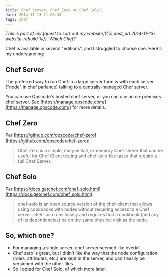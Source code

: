```yaml
---
title: Chef Server, Chef Zero or Chef Solo?
date: 2014-11-13 11:06:34
tags: chef
---
```


*This is part of my [quest to sort out my website]({% post_url 2014-11-13-website-rebuild %}).
Which Chef?*

Chef is available in several "editions", and I struggled to choose one. Here's
my understanding:

## Chef Server

The preferred way to run Chef in a large server farm is with each server
("node" in chef parlance) talking to a centrally-managed Chef server.

You can use Opscode's hosted chef server, or you can use an on-premises chef
server.  See [https://manage.opscode.com/](https://manage.opscode.com/) for
more details.

## Chef Zero

Per [https://github.com/opscode/chef-zero](https://github.com/opscode/chef-zero):

> Chef Zero is a simple, easy-install, in-memory Chef server that can be useful
> for Chef Client testing and chef-solo-like tasks that require a full Chef
> Server.

## Chef Solo

Per [https://docs.getchef.com/chef_solo.html](https://docs.getchef.com/chef_solo.html):

> chef-solo is an open source version of the chef-client that allows using
> cookbooks with nodes without requiring access to a Chef server. chef-solo
> runs locally and requires that a cookbook (and any of its dependencies) be on
> the same physical disk as the node.

## So, which one?

 - For managing a single server, chef server seemed like overkill.
 - Chef zero is great, but I didn't like the way that the node configuration
   (roles, attributes, etc.) are kept in the server, and can't easily be
   versioned with the other files.
 - So I opted for Chef Solo, of which more later.
